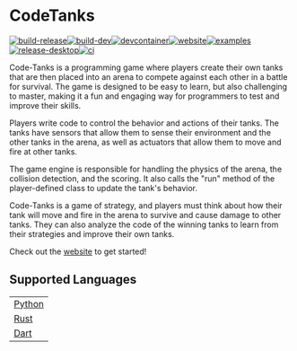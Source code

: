# CodeTanks
[![build-release](https://github.com/code-tanks/code-tanks/actions/workflows/build-release.yml/badge.svg)](https://github.com/code-tanks/code-tanks/actions/workflows/build-release.yml)[![build-dev](https://github.com/code-tanks/code-tanks/actions/workflows/build-dev.yml/badge.svg)](https://github.com/code-tanks/code-tanks/actions/workflows/build-dev.yml)[![devcontainer](https://github.com/code-tanks/code-tanks/actions/workflows/devcontainer.yml/badge.svg)](https://github.com/code-tanks/code-tanks/actions/workflows/devcontainer.yml)[![website](https://github.com/code-tanks/website/actions/workflows/website.yml/badge.svg)](https://github.com/code-tanks/website/actions/workflows/website.yml)[![examples](https://github.com/code-tanks/code-tanks/actions/workflows/examples.yml/badge.svg)](https://github.com/code-tanks/code-tanks/actions/workflows/examples.yml)[![release-desktop](https://github.com/code-tanks/code-tanks/actions/workflows/release-desktop.yaml/badge.svg)](https://github.com/code-tanks/code-tanks/actions/workflows/release-desktop.yaml)[![ci](https://github.com/code-tanks/code-tanks/actions/workflows/ci.yml/badge.svg)](https://github.com/code-tanks/code-tanks/actions/workflows/ci.yml)

Code-Tanks is a programming game where players create their own tanks that are then placed into an arena to compete against each other in a battle for survival. The game is designed to be easy to learn, but also challenging to master, making it a fun and engaging way for programmers to test and improve their skills.

Players write code to control the behavior and actions of their tanks. The tanks have sensors that allow them to sense their environment and the other tanks in the arena, as well as actuators that allow them to move and fire at other tanks.

The game engine is responsible for handling the physics of the arena, the collision detection, and the scoring. It also calls the "run" method of the player-defined class to update the tank's behavior.

Code-Tanks is a game of strategy, and players must think about how their tank will move and fire in the arena to survive and cause damage to other tanks. They can also analyze the code of the winning tanks to learn from their strategies and improve their own tanks.

Check out the [website](https://code-tanks.github.io/website) to get started!

## Supported Languages
|  |
| --- |
| [Python](https://github.com/code-tanks/python-template) |
| [Rust](https://github.com/code-tanks/rust-template) |
| [Dart](https://github.com/code-tanks/dart-template) |

